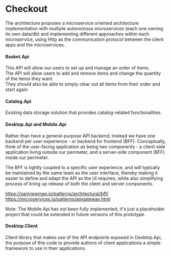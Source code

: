 # Checkout

The architecture proposes a microservice oriented architecture implementation with multiple autonomous microservices (each one owning its own data/db) and implementing different approaches within each microservice, using Http as the communication protocol between the client apps and the microservices.

#### Basket.Api 

This API will allow our users to set up and manage an order of items.  
The API will allow users to add and remove items and change the quantity of the items they want.  
They should also be able to simply clear out all items from their order and start again

#### Catalog.Api

Existing data storage solution that provides catalog-related functionalities.

#### Desktop.Api and Mobile.Api

Rather than have a general-purpose API backend, instead we have one backend per user experience - or backend for frontend (BFF). Conceptually, think of the user-facing application as being two components - a client-side application living outside our perimeter, and a server-side component (BFF) inside our perimeter.

The BFF is tightly coupled to a specific user experience, and will typically be maintained by the same team as the user interface, thereby making it easier to define and adapt the API as the UI requires, while also simplifying process of lining up release of both the client and server components.

https://samnewman.io/patterns/architectural/bff/
https://microservices.io/patterns/apigateway.html

Note: The Mobile.Api has not been fully implemented, it's just a placeholder project that could be extended in future versions of this prototype.

#### Desktop.Client

Client library that makes use of the API endpoints exposed in Desktop.Api, the purpose of this code to provide authors of client applications a simple framework to use in their applications.
